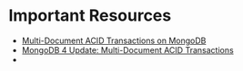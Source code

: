 # Important Resources
- [Multi-Document ACID Transactions on MongoDB](https://www.mongodb.com/collateral/mongodb-multi-document-acid-transactions)
- [MongoDB 4 Update: Multi-Document ACID Transactions](https://www.mongodb.com/blog/post/mongodb-multi-document-acid-transactions-general-availability)
- 
